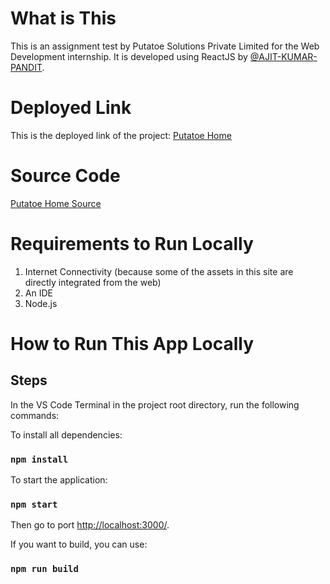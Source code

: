 # What is This

This is an assignment test by Putatoe Solutions Private Limited for the Web Development internship. It is developed using ReactJS by [@AJIT-KUMAR-PANDIT](https://github.com/AJIT-KUMAR-PANDIT).

# Deployed Link

This is the deployed link of the project: [Putatoe Home](https://putatoe-home.netlify.app/)

# Source Code

[Putatoe Home Source](https://github.com/AJIT-KUMAR-PANDIT/putatoe)

# Requirements to Run Locally

1. Internet Connectivity (because some of the assets in this site are directly integrated from the web)
2. An IDE
3. Node.js

# How to Run This App Locally 

## Steps

In the VS Code Terminal in the project root directory, run the following commands:

To install all dependencies:

### `npm install`

To start the application:

### `npm start`

Then go to port [http://localhost:3000/](http://localhost:3000/).

If you want to build, you can use:

### `npm run build`
